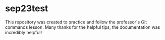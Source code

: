 # sep23test
This repository was created to practice and follow the professor's Git commands lesson.
Many thanks for the helpful tips; the documentation was incredibly helpful!